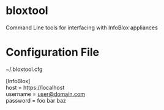 # bloxtool
Command Line tools for interfacing with InfoBlox appliances

# Configuration File
~/.bloxtool.cfg

[InfoBlox]  
host = https://localhost  
username = user@domain.com  
password = foo bar baz  
